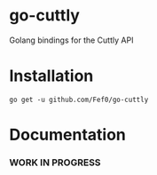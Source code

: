 # go-cuttly
Golang bindings for the Cuttly API 

# Installation
```go get -u github.com/Fef0/go-cuttly```
# Documentation
### WORK IN PROGRESS
